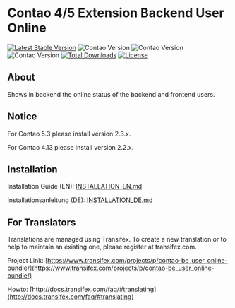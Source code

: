 # Contao 4/5 Extension Backend User Online 

[![Latest Stable Version](https://poser.pugx.org/bugbuster/contao-be_user_online-bundle/v/stable.svg)](https://packagist.org/packages/bugbuster/contao-be_user_online-bundle) 
![Contao Version](https://img.shields.io/badge/Contao-5.4-orange) ![Contao Version](https://img.shields.io/badge/Contao-5.3-orange) ![Contao Version](https://img.shields.io/badge/Contao-4.13-orange)
[![Total Downloads](https://poser.pugx.org/bugbuster/contao-be_user_online-bundle/downloads.svg)](https://packagist.org/packages/bugbuster/contao-be_user_online-bundle) 
[![License](https://poser.pugx.org/bugbuster/contao-be_user_online-bundle/license.svg)](https://packagist.org/packages/bugbuster/contao-be_user_online-bundle)


## About
Shows in backend the online status of the backend and frontend users.


## Notice
For Contao 5.3 please install version 2.3.x.

For Contao 4.13 please install version 2.2.x.


## Installation

Installation Guide (EN): [INSTALLATION_EN.md](INSTALLATION_EN.md)

Installationsanleitung (DE): [INSTALLATION_DE.md](INSTALLATION_DE.md)


## For Translators
Translations are managed using Transifex. To create a new translation or to help to maintain an existing one, please register at transifex.com.

Project Link: [https://www.transifex.com/projects/p/contao-be_user_online-bundle/](https://www.transifex.com/projects/p/contao-be_user_online-bundle/)

Howto: [http://docs.transifex.com/faq/#translating](http://docs.transifex.com/faq/#translating)

